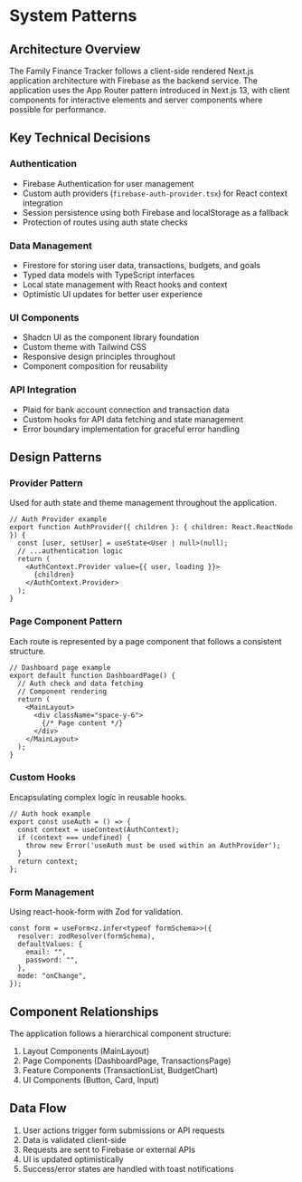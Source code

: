 # System Patterns

## Architecture Overview
The Family Finance Tracker follows a client-side rendered Next.js application architecture with Firebase as the backend service. The application uses the App Router pattern introduced in Next.js 13, with client components for interactive elements and server components where possible for performance.

## Key Technical Decisions

### Authentication
- Firebase Authentication for user management
- Custom auth providers (`firebase-auth-provider.tsx`) for React context integration
- Session persistence using both Firebase and localStorage as a fallback
- Protection of routes using auth state checks

### Data Management
- Firestore for storing user data, transactions, budgets, and goals
- Typed data models with TypeScript interfaces
- Local state management with React hooks and context
- Optimistic UI updates for better user experience

### UI Components
- Shadcn UI as the component library foundation
- Custom theme with Tailwind CSS
- Responsive design principles throughout
- Component composition for reusability

### API Integration
- Plaid for bank account connection and transaction data
- Custom hooks for API data fetching and state management
- Error boundary implementation for graceful error handling

## Design Patterns

### Provider Pattern
Used for auth state and theme management throughout the application.

```tsx
// Auth Provider example
export function AuthProvider({ children }: { children: React.ReactNode }) {
  const [user, setUser] = useState<User | null>(null);
  // ...authentication logic
  return (
    <AuthContext.Provider value={{ user, loading }}>
      {children}
    </AuthContext.Provider>
  );
}
```

### Page Component Pattern
Each route is represented by a page component that follows a consistent structure.

```tsx
// Dashboard page example
export default function DashboardPage() {
  // Auth check and data fetching
  // Component rendering
  return (
    <MainLayout>
      <div className="space-y-6">
        {/* Page content */}
      </div>
    </MainLayout>
  );
}
```

### Custom Hooks
Encapsulating complex logic in reusable hooks.

```tsx
// Auth hook example
export const useAuth = () => {
  const context = useContext(AuthContext);
  if (context === undefined) {
    throw new Error('useAuth must be used within an AuthProvider');
  }
  return context;
};
```

### Form Management
Using react-hook-form with Zod for validation.

```tsx
const form = useForm<z.infer<typeof formSchema>>({
  resolver: zodResolver(formSchema),
  defaultValues: {
    email: "",
    password: "",
  },
  mode: "onChange",
});
```

## Component Relationships
The application follows a hierarchical component structure:

1. Layout Components (MainLayout)
2. Page Components (DashboardPage, TransactionsPage)
3. Feature Components (TransactionList, BudgetChart)
4. UI Components (Button, Card, Input)

## Data Flow
1. User actions trigger form submissions or API requests
2. Data is validated client-side
3. Requests are sent to Firebase or external APIs
4. UI is updated optimistically
5. Success/error states are handled with toast notifications 